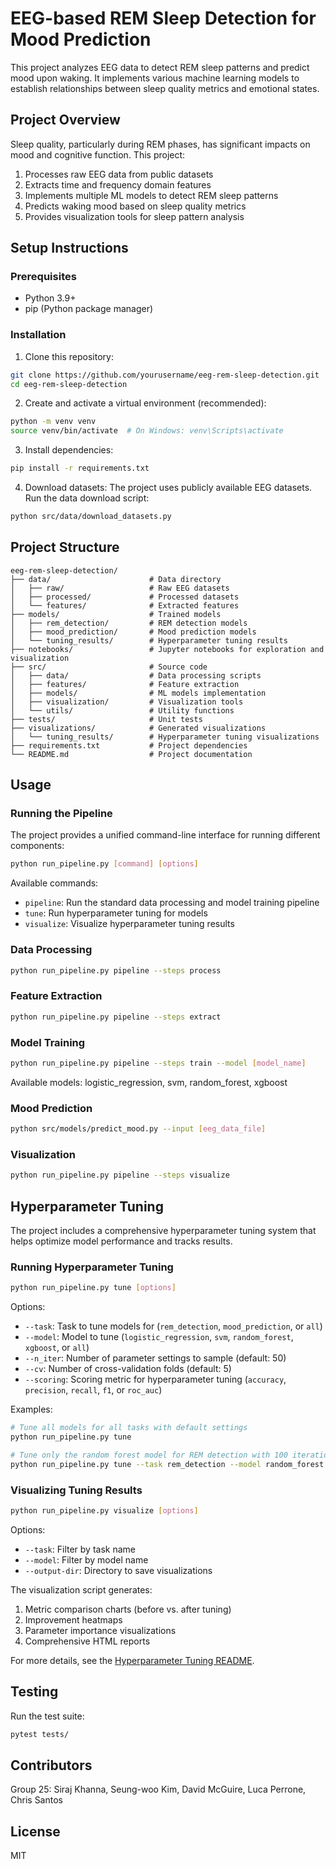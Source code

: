 # EEG-based REM Sleep Detection for Mood Prediction

This project analyzes EEG data to detect REM sleep patterns and predict mood upon waking. It implements various machine learning models to establish relationships between sleep quality metrics and emotional states.

## Project Overview

Sleep quality, particularly during REM phases, has significant impacts on mood and cognitive function. This project:

1. Processes raw EEG data from public datasets
2. Extracts time and frequency domain features
3. Implements multiple ML models to detect REM sleep patterns
4. Predicts waking mood based on sleep quality metrics
5. Provides visualization tools for sleep pattern analysis

## Setup Instructions

### Prerequisites

- Python 3.9+
- pip (Python package manager)

### Installation

1. Clone this repository:
```bash
git clone https://github.com/yourusername/eeg-rem-sleep-detection.git
cd eeg-rem-sleep-detection
```

2. Create and activate a virtual environment (recommended):
```bash
python -m venv venv
source venv/bin/activate  # On Windows: venv\Scripts\activate
```

3. Install dependencies:
```bash
pip install -r requirements.txt
```

4. Download datasets:
The project uses publicly available EEG datasets. Run the data download script:
```bash
python src/data/download_datasets.py
```

## Project Structure

```
eeg-rem-sleep-detection/
├── data/                      # Data directory
│   ├── raw/                   # Raw EEG datasets
│   ├── processed/             # Processed datasets
│   └── features/              # Extracted features
├── models/                    # Trained models
│   ├── rem_detection/         # REM detection models
│   ├── mood_prediction/       # Mood prediction models
│   └── tuning_results/        # Hyperparameter tuning results
├── notebooks/                 # Jupyter notebooks for exploration and visualization
├── src/                       # Source code
│   ├── data/                  # Data processing scripts
│   ├── features/              # Feature extraction
│   ├── models/                # ML models implementation
│   ├── visualization/         # Visualization tools
│   └── utils/                 # Utility functions
├── tests/                     # Unit tests
├── visualizations/            # Generated visualizations
│   └── tuning_results/        # Hyperparameter tuning visualizations
├── requirements.txt           # Project dependencies
└── README.md                  # Project documentation
```

## Usage

### Running the Pipeline

The project provides a unified command-line interface for running different components:

```bash
python run_pipeline.py [command] [options]
```

Available commands:
- `pipeline`: Run the standard data processing and model training pipeline
- `tune`: Run hyperparameter tuning for models
- `visualize`: Visualize hyperparameter tuning results

### Data Processing

```bash
python run_pipeline.py pipeline --steps process
```

### Feature Extraction

```bash
python run_pipeline.py pipeline --steps extract
```

### Model Training

```bash
python run_pipeline.py pipeline --steps train --model [model_name]
```
Available models: logistic_regression, svm, random_forest, xgboost

### Mood Prediction

```bash
python src/models/predict_mood.py --input [eeg_data_file]
```

### Visualization

```bash
python run_pipeline.py pipeline --steps visualize
```

## Hyperparameter Tuning

The project includes a comprehensive hyperparameter tuning system that helps optimize model performance and tracks results.

### Running Hyperparameter Tuning

```bash
python run_pipeline.py tune [options]
```

Options:
- `--task`: Task to tune models for (`rem_detection`, `mood_prediction`, or `all`)
- `--model`: Model to tune (`logistic_regression`, `svm`, `random_forest`, `xgboost`, or `all`)
- `--n_iter`: Number of parameter settings to sample (default: 50)
- `--cv`: Number of cross-validation folds (default: 5)
- `--scoring`: Scoring metric for hyperparameter tuning (`accuracy`, `precision`, `recall`, `f1`, or `roc_auc`)

Examples:

```bash
# Tune all models for all tasks with default settings
python run_pipeline.py tune

# Tune only the random forest model for REM detection with 100 iterations
python run_pipeline.py tune --task rem_detection --model random_forest --n_iter 100
```

### Visualizing Tuning Results

```bash
python run_pipeline.py visualize [options]
```

Options:
- `--task`: Filter by task name
- `--model`: Filter by model name
- `--output-dir`: Directory to save visualizations

The visualization script generates:
1. Metric comparison charts (before vs. after tuning)
2. Improvement heatmaps
3. Parameter importance visualizations
4. Comprehensive HTML reports

For more details, see the [Hyperparameter Tuning README](models/tuning_results/README.md).

## Testing

Run the test suite:

```bash
pytest tests/
```

## Contributors

Group 25: Siraj Khanna, Seung-woo Kim, David McGuire, Luca Perrone, Chris Santos

## License

MIT
